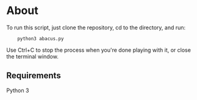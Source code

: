 # About

To run this script, just clone the repository, cd to the directory, and run:

        python3 abacus.py

Use Ctrl+C to stop the process when you're done playing with it, or close 
the terminal window.

## Requirements

Python 3
